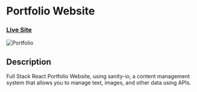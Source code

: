 # Portfolio Website

### [Live Site](https://robertnjenga-portfolio-website.netlify.app/)

![Portfolio](https://i.postimg.cc/B6jdGfDZ/Screenshot-11.png)

## Description
Full Stack React Portfolio Website, using sanity-io, a content management system that allows you to manage text, images, and other data using APIs.
